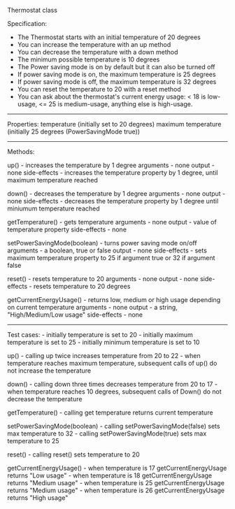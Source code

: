 Thermostat class

Specification:
- The Thermostat starts with an initial temperature of 20 degrees
- You can increase the temperature with an up method
- You can decrease the temperature with a down method
- The minimum possible temperature is 10 degrees
- The Power saving mode is on by default but it can also be turned off
- If power saving mode is on, the maximum temperature is 25 degrees
- If power saving mode is off, the maximum temperature is 32 degrees
- You can reset the temperature to 20 with a reset method
- You can ask about the thermostat's current energy usage: < 18 is low-usage, <= 25 is  medium-usage, anything else is high-usage.
___________________________

Properties:
temperature (initially set to 20 degrees)
maximum temperature (initially 25 degrees (PowerSavingMode true))

___________________________

Methods:

up() - increases the temperature by 1 degree
arguments - none
output - none
side-effects - increases the temperature property by 1 degree, until maximum temperature reached

down() - decreases the temperature by 1 degree
arguments - none
output - none
side-effects - decreases the temperature property by 1 degree until miniumum temperature reached

getTemperature() - gets temperature
arguments - none
output - value of temperature property
side-effects - none

setPowerSavingMode(boolean) - turns power saving mode on/off
arguments - a boolean, true or false
output - none
side-effects - sets maximum temperature property to 25 if argument true or 32 if argument false

reset() - resets temperature to 20
arguments - none
output - none
side-effects - resets temperature to 20 degrees 

getCurrentEnergyUsage() - returns low, medium or high usage depending on current temperature
arguments - none
output - a string, "High/Medium/Low usage"
side-effects - none
___________________________

Test cases:
    - initially temperature is set to 20
    - initially maximum temperature is set to 25
    - initially minimum temperature is set to 10

up()
    - calling up twice increases temperature from 20 to 22
    - when temperature reaches maximum temperature, subsequent calls of up() do not increase the temperature

down()
    - calling down three times decreases temperature from 20 to 17
    - when temperature reaches 10 degrees, subsequent calls of Down() do not decrease the temperature

getTemperature()
    - calling get temperature returns current temperature

setPowerSavingMode(boolean)
    - calling setPowerSavingMode(false) sets max temperature to 32
    - calling setPowerSavingMode(true) sets max temperature to 25

reset()
    - calling reset() sets temperature to 20

getCurrentEnergyUsage()
    - when temperature is 17 getCurrentEnergyUsage returns "Low usage"
    - when temperature is 18 getCurrentEnergyUsage returns "Medium usage"
    - when temperature is 25 getCurrentEnergyUsage returns "Medium usage"
    - when temperature is 26 getCurrentEnergyUsage returns "High usage"


